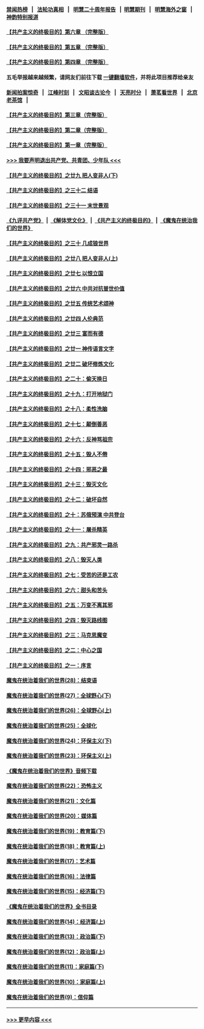 #### [禁闻热榜](热点新闻.md?=0)  &nbsp;&nbsp;|&nbsp;&nbsp; [法轮功真相](https://github.com/gfw-breaker/truth/blob/master/README.md?=0) &nbsp;&nbsp;|&nbsp;&nbsp; [明慧二十周年报告](https://github.com/gfw-breaker/mh-reports/blob/master/README.md?=0) &nbsp;&nbsp;|&nbsp;&nbsp;[明慧期刊](https://github.com/gfw-breaker/mh-qikan) &nbsp;&nbsp;|&nbsp;&nbsp; [明慧海外之窗](https://github.com/gfw-breaker/mh-news/blob/master/README.md?=0) &nbsp;&nbsp;|&nbsp;&nbsp; [神韵特别报道](https://github.com/gfw-breaker/mh-news/blob/master/shenyun.md?=0)
#### [【共产主义的终极目的】第六章 （完整版）](../pages/nsc422/n11428913.md?t=03170631) 
#### [【共产主义的终极目的】第五章 （完整版）](../pages/nsc422/n11428912.md?t=03170631) 
#### [【共产主义的终极目的】第四章 （完整版）](../pages/nsc422/n11428907.md?t=03170631) 
#### 五毛举报越来越频繁，请网友们前往下载 [一键翻墙软件](https://github.com/gfw-breaker/ssr-accounts)，并将此项目推荐给亲友
#### [新闻拍案惊奇](https://github.com/gfw-breaker/banned-news/blob/master/pages/link4.md) &nbsp;&nbsp;|&nbsp;&nbsp; [江峰时刻](https://github.com/gfw-breaker/banned-news/blob/master/pages/link4.md) &nbsp;&nbsp;|&nbsp;&nbsp; [文昭谈古论今](https://github.com/gfw-breaker/banned-news/blob/master/pages/link4.md) &nbsp;&nbsp;|&nbsp;&nbsp; [天亮时分](https://github.com/gfw-breaker/banned-news/blob/master/pages/link4.md) &nbsp;&nbsp;|&nbsp;&nbsp; [萧茗看世界](https://github.com/gfw-breaker/banned-news/blob/master/pages/link4.md) &nbsp;&nbsp;|&nbsp;&nbsp; [北京老茶馆](https://github.com/gfw-breaker/banned-news/blob/master/pages/link4.md) &nbsp;&nbsp;|&nbsp;&nbsp; 
#### [【共产主义的终极目的】第三章（完整版）](../pages/nsc422/n11428848.md?t=03170631) 
#### [【共产主义的终极目的】第二章（完整版）](../pages/nsc422/n11428831.md?t=03170631) 
#### [【共产主义的终极目的】第一章（完整版）](../pages/nsc422/n11417651.md?t=03170631) 
#### [>>> 我要声明退出共产党、共青团、少年队 <<<](https://github.com/begood0513/goodnews/blob/master/quit/letter.md) 
#### [【共产主义的终极目的】之廿九 把人变非人(下)](../pages/nsc422/n11344140.md?t=03170631) 
#### [【共产主义的终极目的】之三十二 结语](../pages/nsc422/n11360535.md?t=03170631) 
#### [【共产主义的终极目的】之三十一 末世景观](../pages/nsc422/n11351129.md?t=03170631) 
#### [《九评共产党》](https://github.com/begood0513/9ping.md/blob/master/README.md) &nbsp;|&nbsp; [《解体党文化》](../../../../jtdwh.md/blob/master/README.md)  &nbsp;|&nbsp; [《共产主义的终极目的》](../../../../gczydzjmd.md/blob/master/README.md) &nbsp;|&nbsp; [《魔鬼在统治我们的世界》](../../../../mgztzwmdsj.md/blob/master/README.md) 
#### [【共产主义的终极目的】之三十 几成狼世界](../pages/nsc422/n11348280.md?t=03170631) 
#### [【共产主义的终极目的】之廿八 把人变非人(上)](../pages/nsc422/n11340492.md?t=03170631) 
#### [【共产主义的终极目的】之廿七 以恨立国](../pages/nsc422/n11336944.md?t=03170631) 
#### [【共产主义的终极目的】之廿六 中共对抗普世价值](../pages/nsc422/n11324785.md?t=03170631) 
#### [【共产主义的终极目的】之廿五 传统艺术颂神](../pages/nsc422/n11296396.md?t=03170631) 
#### [【共产主义的终极目的】之廿四 人伦典范](../pages/nsc422/n11296397.md?t=03170631) 
#### [【共产主义的终极目的】之廿三 富而有德](../pages/nsc422/n11283598.md?t=03170631) 
#### [【共产主义的终极目的】之廿一 神传语言文字](../pages/nsc422/n11263265.md?t=03170631) 
#### [【共产主义的终极目的】之廿二 破坏修炼文化](../pages/nsc422/n11245728.md?t=03170631) 
#### [【共产主义的终极目的】之二十：偷天换日](../pages/nsc422/n11238846.md?t=03170631) 
#### [【共产主义的终极目的】之十九：打开地狱门](../pages/nsc422/n11206376.md?t=03170631) 
#### [【共产主义的终极目的】之十八：柔性洗脑](../pages/nsc422/n11199994.md?t=03170631) 
#### [【共产主义的终极目的】之十七：颠倒善恶](../pages/nsc422/n11179782.md?t=03170631) 
#### [【共产主义的终极目的】之十六：反神骂祖宗](../pages/nsc422/n11166798.md?t=03170631) 
#### [【共产主义的终极目的】之十五：毁人不倦](../pages/nsc422/n11166792.md?t=03170631) 
#### [【共产主义的终极目的】之十四：邪恶之最](../pages/nsc422/n11150249.md?t=03170631) 
#### [【共产主义的终极目的】之十三：毁灭文化](../pages/nsc422/n11135227.md?t=03170631) 
#### [【共产主义的终极目的】之十二：破坏自然](../pages/nsc422/n11135214.md?t=03170631) 
#### [【共产主义的终极目的】之十：苏俄预演 中共登台](../pages/nsc422/n11118424.md?t=03170631) 
#### [【共产主义的终极目的】之十一：屠杀精英](../pages/nsc422/n11118442.md?t=03170631) 
#### [【共产主义的终极目的】之九：共产邪灵一路杀](../pages/nsc422/n11114139.md?t=03170631) 
#### [【共产主义的终极目的】之八：毁灭人类](../pages/nsc422/n11108503.md?t=03170631) 
#### [【共产主义的终极目的】之七：受苦的还是工农](../pages/nsc422/n11101809.md?t=03170631) 
#### [【共产主义的终极目的】之六：甜头和苦头](../pages/nsc422/n11096971.md?t=03170631) 
#### [【共产主义的终极目的】之五：万变不离其邪](../pages/nsc422/n11091285.md?t=03170631) 
#### [【共产主义的终极目的】之四：毁灭路线图](../pages/nsc422/n11086284.md?t=03170631) 
#### [【共产主义的终极目的】之三：马克思魔变](../pages/nsc422/n11061941.md?t=03170631) 
#### [【共产主义的终极目的】之二：中心之国](../pages/nsc422/n11047728.md?t=03170631) 
#### [【共产主义的终极目的】之一：序言](../pages/nsc422/n11086077.md?t=03170631) 
#### [魔鬼在统治着我们的世界(28)：结束语](../pages/nsc422/n10936246.md?t=03170631) 
#### [魔鬼在统治着我们的世界(27)：全球野心(下)](../pages/nsc422/n10928319.md?t=03170631) 
#### [魔鬼在统治着我们的世界(26)：全球野心(上)](../pages/nsc422/n10900318.md?t=03170631) 
#### [魔鬼在统治着我们的世界(25)：全球化](../pages/nsc422/n10788205.md?t=03170631) 
#### [魔鬼在统治着我们的世界(24)：环保主义(下)](../pages/nsc422/n10695307.md?t=03170631) 
#### [魔鬼在统治着我们的世界(23)：环保主义(上)](../pages/nsc422/n10688613.md?t=03170631) 
#### [《魔鬼在统治着我们的世界》音频下载](../pages/nsc422/n10635553.md?t=03170631) 
#### [魔鬼在统治着我们的世界(22)：恐怖主义](../pages/nsc422/n10614727.md?t=03170631) 
#### [魔鬼在统治着我们的世界(21)：文化篇](../pages/nsc422/n10597706.md?t=03170631) 
#### [魔鬼在统治着我们的世界(20)：媒体篇](../pages/nsc422/n10586579.md?t=03170631) 
#### [魔鬼在统治着我们的世界(19)：教育篇(下)](../pages/nsc422/n10564808.md?t=03170631) 
#### [魔鬼在统治着我们的世界(18)：教育篇(上)](../pages/nsc422/n10526970.md?t=03170631) 
#### [魔鬼在统治着我们的世界(17)：艺术篇](../pages/nsc422/n10499093.md?t=03170631) 
#### [魔鬼在统治着我们的世界(16)：法律篇](../pages/nsc422/n10485969.md?t=03170631) 
#### [魔鬼在统治着我们的世界(15)：经济篇(下)](../pages/nsc422/n10469975.md?t=03170631) 
#### [《魔鬼在统治着我们的世界》全书目录](../pages/nsc422/n10464261.md?t=03170631) 
#### [魔鬼在统治着我们的世界(14)：经济篇(上)](../pages/nsc422/n10457370.md?t=03170631) 
#### [魔鬼在统治着我们的世界(13)：政治篇(下)](../pages/nsc422/n10448270.md?t=03170631) 
#### [魔鬼在统治着我们的世界(12)：政治篇(上)](../pages/nsc422/n10444576.md?t=03170631) 
#### [魔鬼在统治着我们的世界(11)：家庭篇(下)](../pages/nsc422/n10440961.md?t=03170631) 
#### [魔鬼在统治着我们的世界(10)：家庭篇(上)](../pages/nsc422/n10435448.md?t=03170631) 
#### [魔鬼在统治着我们的世界(9)：信仰篇](../pages/nsc422/n10432159.md?t=03170631) 

----
#### [ >>> 更早内容 <<< ](../indexes/nsc422-earlier.md)
